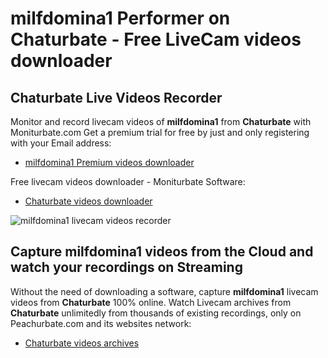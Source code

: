 # milfdomina1 Performer on Chaturbate - Free LiveCam videos downloader

## Chaturbate Live Videos Recorder

Monitor and record livecam videos of **milfdomina1** from **Chaturbate** with Moniturbate.com
Get a premium trial for free by just and only registering with your Email address:
* [milfdomina1 Premium videos downloader](https://moniturbate.com/request-demo-licence-key.html)

Free livecam videos downloader - Moniturbate Software:
* [Chaturbate videos downloader](https://moniturbate.com/moniturbate-download-software.html)

![milfdomina1 livecam videos recorder](https://peachurnet.com/templates/moniturbate-software.png)


## Capture milfdomina1 videos from the Cloud and watch your recordings on Streaming

Without the need of downloading a software, capture **milfdomina1** livecam videos from **Chaturbate** 100% online.
Watch Livecam archives from **Chaturbate** unlimitedly from thousands of existing recordings, only on Peachurbate.com and its websites network:
* [Chaturbate videos archives](https://peachurnet.com/)